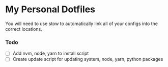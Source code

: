 # My Personal Dotfiles
  
You will need to use stow to automatically link all of your configs into the correct locations. 

### Todo
- [ ] Add nvm, node, yarn to install script
- [ ] Create update script for updating system, node, yarn, python packages
